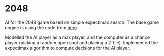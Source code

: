2048
=========

AI for the 2048 game based on simple expectimax search. The base game engine is using the code from [here](https://gist.github.com/lewisjdeane/752eeba4635b479f8bb2). 

Modelled the AI player as a max player, and the computer as a chance player (picking a random open spot and placing a 2-tile). Implemented the expectimax algorithm to compute decisions for the AI player. 


